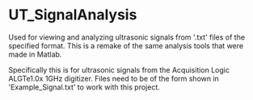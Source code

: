 # UT_SignalAnalysis
Used for viewing and analyzing ultrasonic signals from '.txt' files of the specified format.
This is a remake of the same analysis tools that were made in Matlab.

Specifically this is for ultrasonic signals from the Acquisition Logic ALGTe1.0x 1GHz digitizer.
Files need to be of the form shown in 'Example_Signal.txt' to work with this project.
